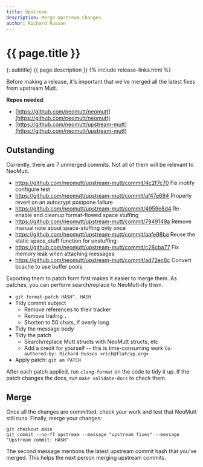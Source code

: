 ```yaml
---
title: Upstream
description: Merge Upstream Changes
author: Richard Russon
---
```


# {{ page.title }}

{:.subtitle}
{{ page.description }}
{% include release-links.html %}

Before making a release, it's important that we've merged all the latest fixes
from upstream Mutt.

**Repos needed**:
- [https://github.com/neomutt/neomutt](https://github.com/neomutt/neomutt)
- [https://github.com/neomutt/upstream-mutt](https://github.com/neomutt/upstream-mutt)

## Outstanding

Currently, there are 7 unmerged commits.
Not all of them will be relevant to NeoMutt.

- https://github.com/neomutt/upstream-mutt/commit/4c2f7c70 Fix inotify configure test
- https://github.com/neomutt/upstream-mutt/commit/af47e694 Properly revert on an autocrypt postpone failure
- https://github.com/neomutt/upstream-mutt/commit/4959e8d4 Re-enable and cleanup format-flowed space stuffing
- https://github.com/neomutt/upstream-mutt/commit/7949149a Remove manual note about space-stuffing only once
- https://github.com/neomutt/upstream-mutt/commit/aafe98ba Reuse the static space_stuff function for unstuffing
- https://github.com/neomutt/upstream-mutt/commit/c28cba77 Fix memory leak when attaching messages
- https://github.com/neomutt/upstream-mutt/commit/ad72ec6c Convert bcache to use buffer pools

Exporting them to patch form first makes it easier to merge them.
As patches, you can perform search/replace to NeoMutt-ify them.

- `git format-patch HASH^..HASH`
- Tidy commit subject
  - Remove references to their tracker
  - Remove trailing `.`
  - Shorten to 50 chars, if overly long
- Tidy the message body
- Tidy the patch
  - Search/replace Mutt structs with NeoMutt structs, etc
  - Add a credit for yourself -- this is time-consuming work
    `Co-authored-by: Richard Russon <rich@flatcap.org>`
- Apply patch: `git am PATCH`

After each patch applied, run `clang-format` on the code to tidy it up.
If the patch changes the docs, run `make validate-docs` to check them.

## Merge

Once all the changes are committed, check your work and test that NeoMutt still runs.
Finally, merge your changes:

```
git checkout main
git commit --no-ff upstream --message "upstream fixes" --message "Upstream commit: HASH"
```

The second message mentions the latest upstream commit hash that you've merged.
This helps the next person merging upstream commits.

